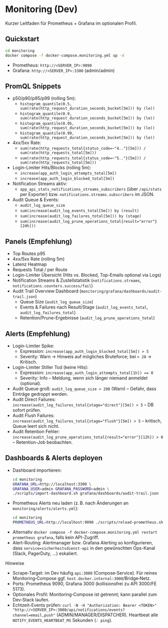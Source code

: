 # Monitoring (Dev)

Kurzer Leitfaden für Prometheus + Grafana im optionalen Profil.

## Quickstart
```bash
cd monitoring
docker compose -f docker-compose.monitoring.yml up -d
```
- Prometheus: `http://<SERVER_IP>:9090`
- Grafana: `http://<SERVER_IP>:3300` (admin/admin)

## PromQL Snippets
- p50/p90/p95/p99 (rolling 5m):
  - `histogram_quantile(0.5, sum(rate(http_request_duration_seconds_bucket[5m])) by (le))`
  - `histogram_quantile(0.9, sum(rate(http_request_duration_seconds_bucket[5m])) by (le))`
  - `histogram_quantile(0.95, sum(rate(http_request_duration_seconds_bucket[5m])) by (le))`
  - `histogram_quantile(0.99, sum(rate(http_request_duration_seconds_bucket[5m])) by (le))`
- 4xx/5xx Rate:
  - `sum(rate(http_requests_total{status_code=~"4.."}[5m])) / sum(rate(http_requests_total[5m]))`
  - `sum(rate(http_requests_total{status_code=~"5.."}[5m])) / sum(rate(http_requests_total[5m]))`
- Login-Limiter Hits/Blocks (rolling 5m):
  - `increase(app_auth_login_attempts_total[5m])`
  - `increase(app_auth_login_blocked_total[5m])`
- Notification Streams aktiv:
  - `app_api_stats_notifications_streams_subscribers` (über `/api/stats` per Exporter) bzw. `notifications.streams.subscribers` im JSON.
- Audit Queue & Events:
  - `audit_log_queue_size`
  - `sum(increase(audit_log_events_total[5m])) by (result)`
  - `sum(increase(audit_log_failures_total[5m])) by (stage)`
  - `sum(increase(audit_log_prune_operations_total{result="error"}[24h]))`

## Panels (Empfehlung)
- Top Routes p95
- 4xx/5xx Rate (rolling 5m)
- Latenz Heatmap
- Requests Total / per Route
- Login-Limiter Übersicht (Hits vs. Blocked, Top-Emails optional via Logs)
- Notification Streams & Zustellstatistik (`notifications.streams`, `notifications.counters.success/fail`)
- Audit Trail Overview Dashboard (`monitoring/grafana/dashboards/audit-trail.json`)
  - Queue Size (`audit_log_queue_size`)
  - Events & Failures nach Result/Stage (`audit_log_events_total`, `audit_log_failures_total`)
  - Retention/Prune-Ergebnisse (`audit_log_prune_operations_total`)

## Alerts (Empfehlung)
- Login-Limiter Spike:
  - Expression: `increase(app_auth_login_blocked_total[5m]) > 5`
  - Severity: Warn → Hinweis auf mögliches Bruteforce; bei `> 20` → Kritisch.
- Login-Limiter Stiller Tod (keine Hits):
  - Expression: `increase(app_auth_login_attempts_total[1h]) == 0`
  - Severity: Info – Meldung, wenn sich länger niemand anmeldet (optional).
- Audit Queue groß: `audit_log_queue_size > 200` (Warn) – Gefahr, dass Einträge gedroppt werden.
- Audit Direct Failures: `increase(audit_log_failures_total{stage="direct"}[5m]) > 5` – DB sofort prüfen.
- Audit Flush Failures: `increase(audit_log_failures_total{stage="flush"}[5m]) > 5` – kritisch, Queue leert sich nicht.
- Audit Retention Fehler: `increase(audit_log_prune_operations_total{result="error"}[12h]) > 0` – Retention-Job beobachten.

## Dashboards & Alerts deployen
- Dashboard importieren:
  ```bash
  cd monitoring
  GRAFANA_URL=http://localhost:3300 \
  GRAFANA_USER=admin GRAFANA_PASSWORD=admin \
  ./scripts/import-dashboard.sh grafana/dashboards/audit-trail.json
  ```
- Prometheus Alerts neu laden (z. B. nach Änderungen an `monitoring/alerts/alerts.yml`):
  ```bash
  cd monitoring
  PROMETHEUS_URL=http://localhost:9090 ./scripts/reload-prometheus.sh
  ```
- Alternativ `docker compose -f docker-compose.monitoring.yml restart prometheus grafana`, falls kein API-Zugriff.
- Alert-Routing: Alertmanager bzw. Grafana Alerting so konfigurieren, dass `service=sicherheitsdienst-api` in den gewünschten Ops-Kanal (Slack, PagerDuty, …) eskaliert.

Hinweise
- Scrape‑Target: im Dev häufig `api:3000` (Compose‑Service). Für reines Monitoring‑Compose ggf. `host.docker.internal:3000`/Bridge‑Netz.
- Ports: Prometheus 9090, Grafana 3000 (kollisionsfrei zu API 3000/FE 5173).
- Optionales Profil: Monitoring‑Compose ist getrennt; kann parallel zum Dev‑Stack laufen.
- Echtzeit-Events prüfen: `curl -N -H "Authorization: Bearer <TOKEN>" "http://<SERVER_IP>:3000/api/notifications/events?channel=email,push"` (ADMIN/MANAGER/DISPATCHER). Heartbeat alle `NOTIFY_EVENTS_HEARTBEAT_MS` Sekunden (`: ping`).
